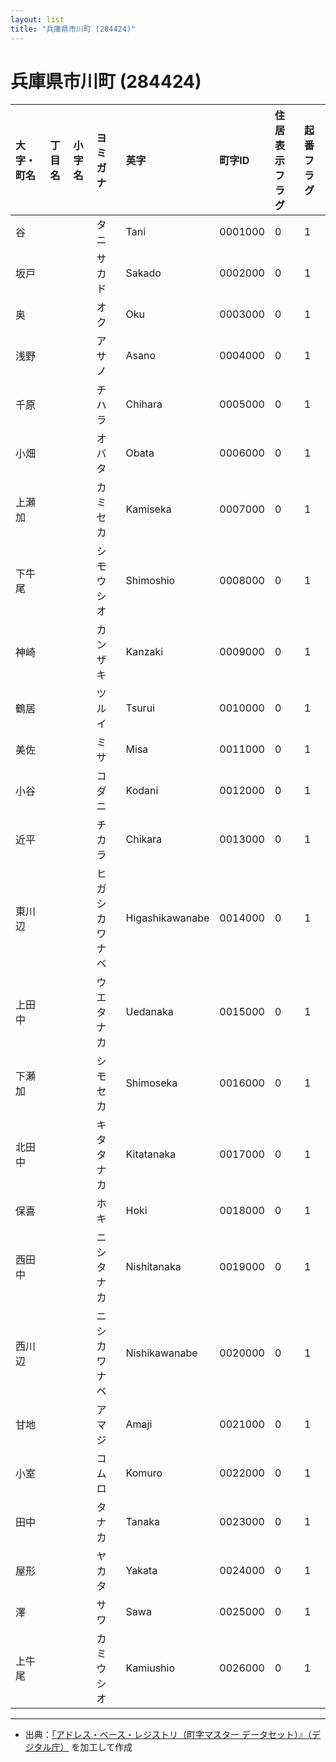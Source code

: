 ```yaml
---
layout: list
title: "兵庫県市川町 (284424)"
---
```


# 兵庫県市川町 (284424)

| 大字・町名 | 丁目名 | 小字名 | ヨミガナ | 英字 | 町字ID | 住居表示フラグ | 起番フラグ |
|:---|:---|:---|:---|:---|:---|:---|:---|
| 谷 |  |  | タニ   | Tani | 0001000 | 0 | 1 |
| 坂戸 |  |  | サカド   | Sakado | 0002000 | 0 | 1 |
| 奥 |  |  | オク   | Oku | 0003000 | 0 | 1 |
| 浅野 |  |  | アサノ   | Asano | 0004000 | 0 | 1 |
| 千原 |  |  | チハラ   | Chihara | 0005000 | 0 | 1 |
| 小畑 |  |  | オバタ   | Obata | 0006000 | 0 | 1 |
| 上瀬加 |  |  | カミセカ   | Kamiseka | 0007000 | 0 | 1 |
| 下牛尾 |  |  | シモウシオ   | Shimoshio | 0008000 | 0 | 1 |
| 神崎 |  |  | カンザキ   | Kanzaki | 0009000 | 0 | 1 |
| 鶴居 |  |  | ツルイ   | Tsurui | 0010000 | 0 | 1 |
| 美佐 |  |  | ミサ   | Misa | 0011000 | 0 | 1 |
| 小谷 |  |  | コダニ   | Kodani | 0012000 | 0 | 1 |
| 近平 |  |  | チカラ   | Chikara | 0013000 | 0 | 1 |
| 東川辺 |  |  | ヒガシカワナベ   | Higashikawanabe | 0014000 | 0 | 1 |
| 上田中 |  |  | ウエタナカ   | Uedanaka | 0015000 | 0 | 1 |
| 下瀬加 |  |  | シモセカ   | Shimoseka | 0016000 | 0 | 1 |
| 北田中 |  |  | キタタナカ   | Kitatanaka | 0017000 | 0 | 1 |
| 保喜 |  |  | ホキ   | Hoki | 0018000 | 0 | 1 |
| 西田中 |  |  | ニシタナカ   | Nishitanaka | 0019000 | 0 | 1 |
| 西川辺 |  |  | ニシカワナベ   | Nishikawanabe | 0020000 | 0 | 1 |
| 甘地 |  |  | アマジ   | Amaji | 0021000 | 0 | 1 |
| 小室 |  |  | コムロ   | Komuro | 0022000 | 0 | 1 |
| 田中 |  |  | タナカ   | Tanaka | 0023000 | 0 | 1 |
| 屋形 |  |  | ヤカタ   | Yakata | 0024000 | 0 | 1 |
| 澤 |  |  | サワ   | Sawa | 0025000 | 0 | 1 |
| 上牛尾 |  |  | カミウシオ   | Kamiushio | 0026000 | 0 | 1 |

---

- 出典：[「アドレス・ベース・レジストリ（町字マスター データセット）』（デジタル庁）](https://www.digital.go.jp/policies/base_registry_address/) を加工して作成